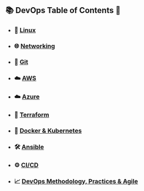 ## 📚 DevOps Table of Contents 🔧

- ### 🐧 [Linux](#linux-)
- ### 🌐 [Networking](#networking)
- ### 🔧 [Git](#git)
- ### ☁️ [AWS](#aws)
- ### ☁️ [Azure](#azure)
- ### 🧱 [Terraform](#terraform)
- ### 🐳 [Docker & Kubernetes](#docker--kubernetes)
- ### 🛠️ [Ansible](#ansible)
- ### ⚙️ [CI/CD](#cicd)
- ### 📈 [DevOps Methodology, Practices & Agile](#devops-methodology-practices--agile)

